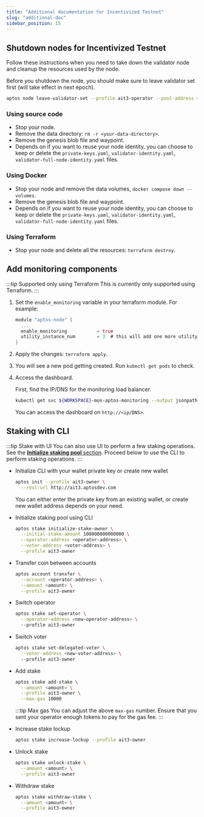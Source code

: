 ```yaml
---
title: "Additional documentation for Incentivized Testnet"
slug: "additional-doc"
sidebar_position: 15
---
```


## Shutdown nodes for Incentivized Testnet

Follow these instructions when you need to take down the validator node and cleanup the resources used by the node.

Before you shutdown the node, you should make sure to leave validator set first (will take effect in next epoch).

```bash
aptos node leave-validator-set --profile ait3-operator --pool-address <owner-address>
```

### Using source code

- Stop your node.
- Remove the data directory: `rm -r <your-data-directory>`.
- Remove the genesis blob file and waypoint.
- Depends on if you want to reuse your node identity, you can choose to keep or delete the `private-keys.yaml`, `validator-identity.yaml`, `validator-full-node-identity.yaml` files.

### Using Docker

- Stop your node and remove the data volumes, `docker compose down --volumes`.
- Remove the genesis blob file and waypoint.
- Depends on if you want to reuse your node identity, you can choose to keep or delete the `private-keys.yaml`, `validator-identity.yaml`, `validator-full-node-identity.yaml` files.

### Using Terraform

- Stop your node and delete all the resources: `terraform destroy`.

## Add monitoring components

:::tip Supported only using Terraform
This is currently only supported using Terraform.
:::

1. Set the `enable_monitoring` variable in your terraform module. For example:

    ```rust
    module "aptos-node" {
      ...
      enable_monitoring           = true
      utility_instance_num        = 3  # this will add one more utility instance to run monitoring component
    }
    ```

2. Apply the changes: `terraform apply`.

3. You will see a new pod getting created. Run `kubectl get pods` to check.

4. Access the dashboard.

    First, find the IP/DNS for the monitoring load balancer.

    ```bash
    kubectl get svc ${WORKSPACE}-mon-aptos-monitoring --output jsonpath='{.status.loadBalancer.ingress[0]}'
    ```

    You can access the dashboard on `http://<ip/DNS>`.

## Staking with CLI

:::tip Stake with UI
You can also use UI to perform a few staking operations. See the [**Initialize staking pool** section](/nodes/ait/steps-in-ait3#initialize-staking-pool). Proceed below to use the CLI to perform staking operations. 
:::

- Initialize CLI with your wallet private key or create new wallet

  ```bash
  aptos init --profile ait3-owner \
    --rest-url http://ait3.aptosdev.com
  ```

  You can either enter the private key from an existing wallet, or create new wallet address depends on your need.

- Initialize staking pool using CLI

  ```bash
  aptos stake initialize-stake-owner \
    --initial-stake-amount 100000000000000 \
    --operator-address <operator-address> \
    --voter-address <voter-address> \
    --profile ait3-owner
  ```

- Transfer coin between accounts

  ```bash
  aptos account transfer \
    --account <operator-address> \
    --amount <amount> \
    --profile ait3-owner
  ```

- Switch operator

  ```bash
  aptos stake set-operator \
    --operator-address <new-operator-address> \ 
    --profile ait3-owner
  ```

- Switch voter

  ```bash
  aptos stake set-delegated-voter \
    --voter-address <new-voter-address> \ 
    --profile ait3-owner
  ```

- Add stake

  ```bash
  aptos stake add-stake \
    --amount <amount> \
    --profile ait3-owner \
    --max-gas 10000
  ```

  :::tip Max gas
    You can adjust the above `max-gas` number. Ensure that you sent your operator enough tokens to pay for the gas fee.
    :::

- Increase stake lockup

  ```bash
  aptos stake increase-lockup --profile ait3-owner
  ```

- Unlock stake

  ```bash
  aptos stake unlock-stake \
    --amount <amount> \
    --profile ait3-owner
  ```

- Withdraw stake

  ```bash
  aptos stake withdraw-stake \
    --amount <amount> \
    --profile ait3-owner
  ```
